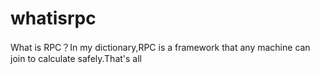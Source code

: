 # whatisrpc
What is RPC？In my dictionary,RPC is a framework that any machine can join to calculate safely.That's all
